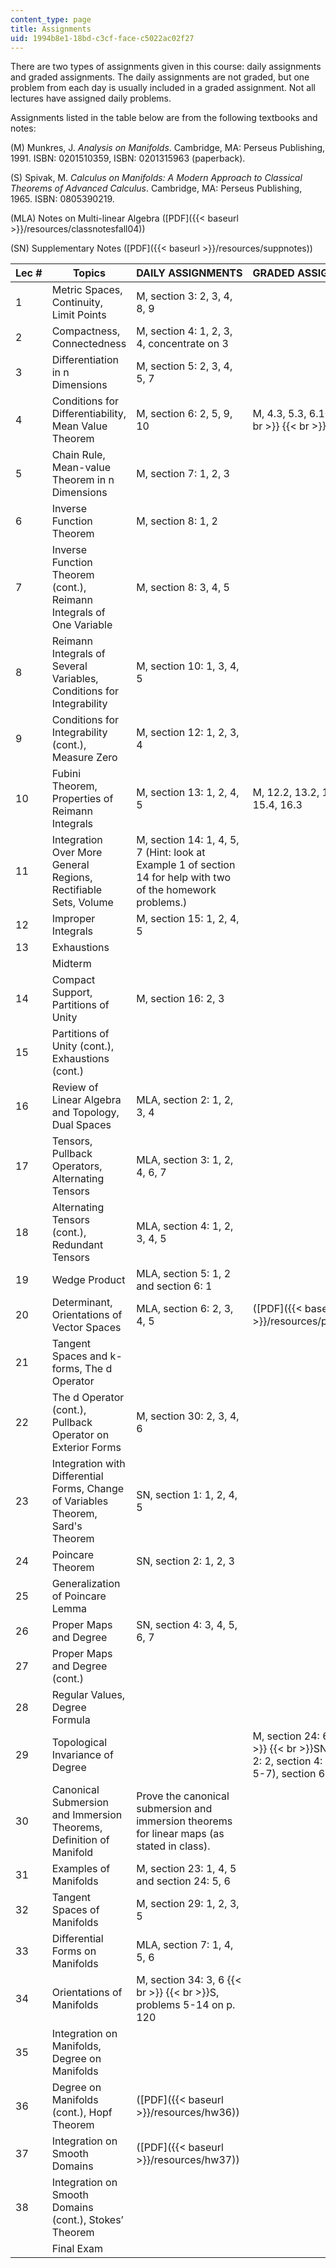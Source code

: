 ```yaml
---
content_type: page
title: Assignments
uid: 1994b8e1-18bd-c3cf-face-c5022ac02f27
---
```


There are two types of assignments given in this course: daily assignments and graded assignments. The daily assignments are not graded, but one problem from each day is usually included in a graded assignment. Not all lectures have assigned daily problems.

Assignments listed in the table below are from the following textbooks and notes:

(M) Munkres, J. _Analysis on Manifolds_. Cambridge, MA: Perseus Publishing, 1991. ISBN: 0201510359, ISBN: 0201315963 (paperback).

(S) Spivak, M. _Calculus on Manifolds: A Modern Approach to Classical Theorems of Advanced Calculus_. Cambridge, MA: Perseus Publishing, 1965. ISBN: 0805390219.

(MLA) Notes on Multi-linear Algebra ([PDF]({{< baseurl >}}/resources/classnotesfall04))

(SN) Supplementary Notes ([PDF]({{< baseurl >}}/resources/suppnotes))

| Lec # | Topics | DAILY ASSIGNMENTS | GRADED ASSIGNMENTS |
| --- | --- | --- | --- |
| 1 | Metric Spaces, Continuity, Limit Points | M, section 3: 2, 3, 4, 8, 9 | &nbsp; |
| 2 | Compactness, Connectedness | M, section 4: 1, 2, 3, 4, concentrate on 3 | &nbsp; |
| 3 | Differentiation in n Dimensions | M, section 5: 2, 3, 4, 5, 7 | &nbsp; |
| 4 | Conditions for Differentiability, Mean Value Theorem | M, section 6: 2, 5, 9, 10 | M, 4.3, 5.3, 6.10, 8.4  {{< br >}}  {{< br >}}S, 2-7 |
| 5 | Chain Rule, Mean-value Theorem in n Dimensions | M, section 7: 1, 2, 3 | &nbsp; |
| 6 | Inverse Function Theorem | M, section 8: 1, 2 | &nbsp; |
| 7 | Inverse Function Theorem (cont.), Reimann Integrals of One Variable | M, section 8: 3, 4, 5 | &nbsp; |
| 8 | Reimann Integrals of Several Variables, Conditions for Integrability | M, section 10: 1, 3, 4, 5 | &nbsp; |
| 9 | Conditions for Integrability (cont.), Measure Zero | M, section 12: 1, 2, 3, 4 | &nbsp; |
| 10 | Fubini Theorem, Properties of Reimann Integrals | M, section 13: 1, 2, 4, 5 | M, 12.2, 13.2, 14.8, 15.4, 16.3 |
| 11 | Integration Over More General Regions, Rectifiable Sets, Volume | M, section 14: 1, 4, 5, 7 (Hint: look at Example 1 of section 14 for help with two of the homework problems.) | &nbsp; |
| 12 | Improper Integrals | M, section 15: 1, 2, 4, 5 | &nbsp; |
| 13 | Exhaustions | &nbsp; |
| &nbsp; | Midterm | &nbsp; |
| 14 | Compact Support, Partitions of Unity | M, section 16: 2, 3 | &nbsp; |
| 15 | Partitions of Unity (cont.), Exhaustions (cont.) | &nbsp; |
| 16 | Review of Linear Algebra and Topology, Dual Spaces | MLA, section 2: 1, 2, 3, 4 | &nbsp; |
| 17 | Tensors, Pullback Operators, Alternating Tensors | MLA, section 3: 1, 2, 4, 6, 7 | &nbsp; |
| 18 | Alternating Tensors (cont.), Redundant Tensors | MLA, section 4: 1, 2, 3, 4, 5 | &nbsp; |
| 19 | Wedge Product | MLA, section 5: 1, 2 and section 6: 1 | &nbsp; |
| 20 | Determinant, Orientations of Vector Spaces | MLA, section 6: 2, 3, 4, 5 | ([PDF]({{< baseurl >}}/resources/ps3_05)) |
| 21 | Tangent Spaces and k-forms, The d Operator | &nbsp; |
| 22 | The d Operator (cont.), Pullback Operator on Exterior Forms | M, section 30: 2, 3, 4, 6 | &nbsp; |
| 23 | Integration with Differential Forms, Change of Variables Theorem, Sard's Theorem | SN, section 1: 1, 2, 4, 5 | &nbsp; |
| 24 | Poincare Theorem | SN, section 2: 1, 2, 3 | &nbsp; |
| 25 | Generalization of Poincare Lemma | &nbsp; |
| 26 | Proper Maps and Degree | SN, section 4: 3, 4, 5, 6, 7 | &nbsp; |
| 27 | Proper Maps and Degree (cont.) | &nbsp; |
| 28 | Regular Values, Degree Formula | &nbsp; |
| 29 | Topological Invariance of Degree | &nbsp; | M, section 24: 6  {{< br >}}  {{< br >}}SN, section 2: 2, section 4: 8 (need 5-7), section 6: 6 |
| 30 | Canonical Submersion and Immersion Theorems, Definition of Manifold | Prove the canonical submersion and immersion theorems for linear maps (as stated in class). | &nbsp; |
| 31 | Examples of Manifolds | M, section 23: 1, 4, 5 and section 24: 5, 6 | &nbsp; |
| 32 | Tangent Spaces of Manifolds | M, section 29: 1, 2, 3, 5 | &nbsp; |
| 33 | Differential Forms on Manifolds | MLA, section 7: 1, 4, 5, 6 | &nbsp; |
| 34 | Orientations of Manifolds | M, section 34: 3, 6  {{< br >}}  {{< br >}}S, problems 5-14 on p. 120 | &nbsp; |
| 35 | Integration on Manifolds, Degree on Manifolds | &nbsp; |
| 36 | Degree on Manifolds (cont.), Hopf Theorem | ([PDF]({{< baseurl >}}/resources/hw36)) | &nbsp; |
| 37 | Integration on Smooth Domains | ([PDF]({{< baseurl >}}/resources/hw37)) | &nbsp; |
| 38 | Integration on Smooth Domains (cont.), Stokes’ Theorem | &nbsp; |
| &nbsp; | Final Exam | &nbsp; |